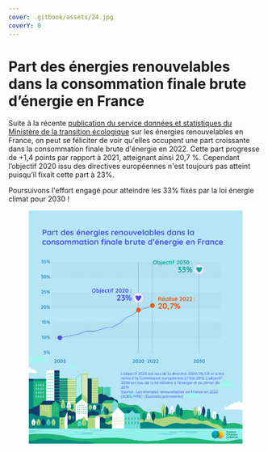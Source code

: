```yaml
---
cover: .gitbook/assets/24.jpg
coverY: 0
---
```


# Part des énergies renouvelables dans la consommation finale brute d’énergie en France

Suite à la récente [publication du service données et statistiques du Ministère de la transition écologique](https://www.statistiques.developpement-durable.gouv.fr/chiffres-cles-des-energies-renouvelables-edition-2022) sur les énergies renouvelables en France, on peut se féliciter de voir qu'elles occupent une part croissante dans la consommation finale brute d'énergie en 2022. Cette part progresse de +1,4 points par rapport à 2021, atteignant ainsi 20,7 %. Cependant l’objectif 2020 issu des directives européennes n'est toujours pas atteint puisqu’il fixait cette part à 23%.&#x20;

Poursuivons l'effort engagé pour atteindre les 33% fixés par la loi énergie climat pour 2030 !

<figure><img src=".gitbook/assets/enrobjec.jpg" alt=""><figcaption></figcaption></figure>

